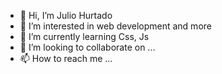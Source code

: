 - 👋 Hi, I’m Julio Hurtado
- 👀 I’m interested in web development and more 
- 🌱 I’m currently learning Css, Js
- 💞️ I’m looking to collaborate on ...
- 📫 How to reach me ...

<!---
Julio-Hurtado/Julio-Hurtado is a ✨ special ✨ repository because its `README.md` (this file) appears on your GitHub profile.
You can click the Preview link to take a look at your changes.
--->
